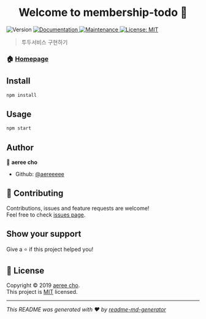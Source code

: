 <h1 align="center">Welcome to membership-todo 👋</h1>
<p>
  <img alt="Version" src="https://img.shields.io/badge/version-0.0.1-blue.svg?cacheSeconds=2592000" />
  <a href="https://github.com/aereeeee/membership-todo#readme" target="_blank">
    <img alt="Documentation" src="https://img.shields.io/badge/documentation-yes-brightgreen.svg" />
  </a>
  <a href="https://github.com/aereeeee/membership-todo/graphs/commit-activity" target="_blank">
    <img alt="Maintenance" src="https://img.shields.io/badge/Maintained%3F-yes-green.svg" />
  </a>
  <a href="https://github.com/aereeeee/membership-todo/blob/master/LICENSE" target="_blank">
    <img alt="License: MIT" src="https://img.shields.io/github/license/aereeeee/membership-todo" />
  </a>
</p>

> 투두서비스 구현하기 

### 🏠 [Homepage](http://ec2-13-209-190-114.ap-northeast-2.compute.amazonaws.com/)

## Install

```sh
npm install
```

## Usage

```sh
npm start
```

## Author

👤 **aeree cho**

* Github: [@aereeeee](https://github.com/aereeeee)

## 🤝 Contributing

Contributions, issues and feature requests are welcome!<br />Feel free to check [issues page](https://github.com/aereeeee/membership-todo/issues).

## Show your support

Give a ⭐️ if this project helped you!

## 📝 License

Copyright © 2019 [aeree cho](https://github.com/aereeeee).<br />
This project is [MIT](https://github.com/aereeeee/membership-todo/blob/master/LICENSE) licensed.

***
_This README was generated with ❤️ by [readme-md-generator](https://github.com/kefranabg/readme-md-generator)_